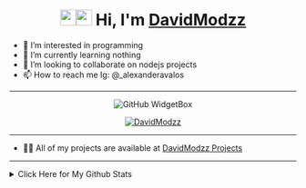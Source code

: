 <h1 align="center">
            <img src="https://media.giphy.com/media/hvRJCLFzcasrR4ia7z/giphy.gif" width="28"/><img src="https://emojis.slackmojis.com/emojis/images/1531849430/4246/blob-sunglasses.gif?1531849430" width="28"/>
      </a>
      Hi, I'm
      <a href="https://github.com/DavidModzz">DavidModzz</a>
</h1>

- 👀 I’m interested in programming
- 🌱 I’m currently learning nothing
- 💞️ I’m looking to collaborate on nodejs projects
- 📫 How to reach me Ig: @_alexanderavalos

***

<div align="center" width="40">

![GitHub WidgetBox](https://github-widgetbox.vercel.app/api/profile?username=DavidModzz&theme=dark&data=followers,repositories,stars,commits)

</div>

<p align="center">
  <a href="https://github.com/MGalaCyber">
    <img src="https://komarev.com/ghpvc/?username=DavidModzz&style=for-the-badge&label=VISTAS&color=6e57ff" alt="DavidModzz" />
  </a>
</p>

***

- 👨‍💻 All of my projects are available at [DavidModzz Projects](https://github.com/DavidModzz?tab=repositories)

***

<details>
<summary>Click Here for My Github Stats</summary>
<br>
<div align="center">
  <a href="https://github.com/DavidModzz">
    <img alt="Achivements" src="https://github-profile-trophy.vercel.app/?username=davidmodzz&theme=radical" />
  </a>
  <a href="https://github.com/DavidModzz">
    <img alt="Github Stats" src="https://github-readme-stats.vercel.app/api?username=davidmodzz&show_icons=true&title_color=04ff00&text_color=2bff00&bg_color=121212&locale=en&show=reviews,discussions_started,prs_merged,prs_merged_percentage&card_width=1000px" />
  </a>
  <a href="https://github.com/davidmodzz">
    <img alt="Top Languages" src="https://github-readme-stats.vercel.app/api/top-langs?username=davidmodzz&show_icons=true&title_color=04ff00&text_color=2bff00&bg_color=121212&locale=en&card_width=900px&layout=compact" />
  </a>
  <a href="https://github.com/MGalaCyber">
    <img alt="Streak Stats" src="https://github-readme-streak-stats.herokuapp.com?user=DavidModzz&hide_border=false&background=121212&currStreakLabel=4760BB&sideLabels=4760BB&currStreakNum=FFFF00&dates=FFFF00&sideNums=04ff00&fire=FF0000&ring=04ff00&stroke=FFFFFFFF&card_width=695" />
  </a>
  </detalles>

![Anurag's GitHub stats](https://github-readme-stats.vercel.app/api?username=DavidModzz&show_icons=true&theme=aura)
